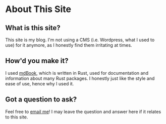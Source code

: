 # About This Site

## What is this site?

This site is my blog. I'm not using a CMS (i.e. Wordpress, what I used to use) for it anymore, as I honestly find them irritating at times.

## How'd you make it?

I used [mdBook](https://github.com/rust-lang/mdBook), which is written in Rust, used for documentation and information about many Rust packages. I honestly just like the style and ease of use, hence why I used it.

## Got a question to ask?

Feel free to [email me](mailto:tpzker@thepuzzlemaker.info)! I may leave the question and answer here if it relates to this site.